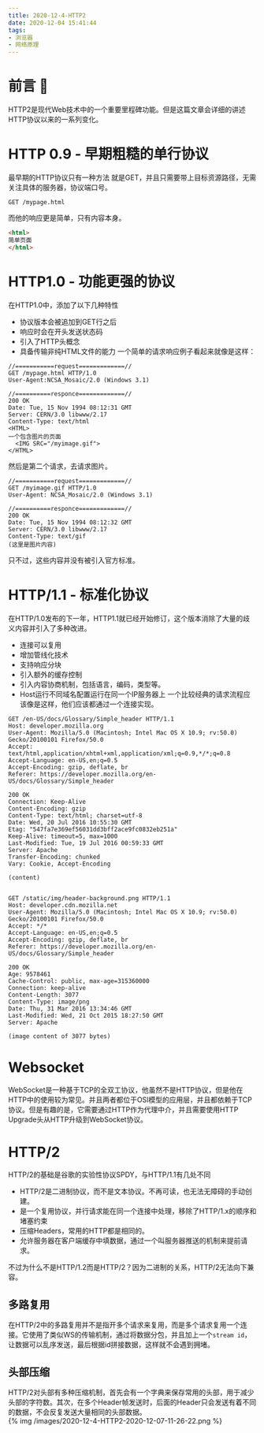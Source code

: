 ```yaml
---
title: 2020-12-4-HTTP2
date: 2020-12-04 15:41:44
tags:
- 浏览器
- 网络原理
---
```

# 前言 🎤
HTTP2是现代Web技术中的一个重要里程碑功能。但是这篇文章会详细的讲述HTTP协议以来的一系列变化。
<!--more-->

# HTTP 0.9 - 早期粗糙的单行协议
最早期的HTTP协议只有一种方法 就是GET，并且只需要带上目标资源路径，无需关注具体的服务器，协议端口号。
```
GET /mypage.html
```
而他的响应更是简单，只有内容本身。
```html
<html>
简单页面
</html>
```
# HTTP1.0 - 功能更强的协议
在HTTP1.0中，添加了以下几种特性
- 协议版本会被追加到GET行之后
- 响应时会在开头发送状态码
- 引入了HTTP头概念
- 具备传输非纯HTML文件的能力
一个简单的请求响应例子看起来就像是这样：
```
//===========request=============//
GET /mypage.html HTTP/1.0
User-Agent:NCSA_Mosaic/2.0 (Windows 3.1)

//==========responce=============//
200 OK
Date: Tue, 15 Nov 1994 08:12:31 GMT
Server: CERN/3.0 libwww/2.17
Content-Type: text/html
<HTML> 
一个包含图片的页面
  <IMG SRC="/myimage.gif">
</HTML>
```
然后是第二个请求，去请求图片。
```
//===========request=============//
GET /myimage.gif HTTP/1.0
User-Agent: NCSA_Mosaic/2.0 (Windows 3.1)

//==========responce=============//
200 OK
Date: Tue, 15 Nov 1994 08:12:32 GMT
Server: CERN/3.0 libwww/2.17
Content-Type: text/gif
(这里是图片内容)
```
只不过，这些内容并没有被引入官方标准。

# HTTP/1.1 - 标准化协议
在HTTP/1.0发布的下一年，HTTP1.1就已经开始修订，这个版本消除了大量的歧义内容并引入了多种改进。
- 连接可以复用
- 增加管线化技术
- 支持响应分块
- 引入额外的缓存控制
- 引入内容协商机制，包括语言，编码，类型等。
- Host运行不同域名配置运行在同一个IP服务器上
一个比较经典的请求流程应该像是这样，他们应该都通过一个连接实现。
```
GET /en-US/docs/Glossary/Simple_header HTTP/1.1
Host: developer.mozilla.org
User-Agent: Mozilla/5.0 (Macintosh; Intel Mac OS X 10.9; rv:50.0) Gecko/20100101 Firefox/50.0
Accept: text/html,application/xhtml+xml,application/xml;q=0.9,*/*;q=0.8
Accept-Language: en-US,en;q=0.5
Accept-Encoding: gzip, deflate, br
Referer: https://developer.mozilla.org/en-US/docs/Glossary/Simple_header

200 OK
Connection: Keep-Alive
Content-Encoding: gzip
Content-Type: text/html; charset=utf-8
Date: Wed, 20 Jul 2016 10:55:30 GMT
Etag: "547fa7e369ef56031dd3bff2ace9fc0832eb251a"
Keep-Alive: timeout=5, max=1000
Last-Modified: Tue, 19 Jul 2016 00:59:33 GMT
Server: Apache
Transfer-Encoding: chunked
Vary: Cookie, Accept-Encoding

(content)


GET /static/img/header-background.png HTTP/1.1
Host: developer.cdn.mozilla.net
User-Agent: Mozilla/5.0 (Macintosh; Intel Mac OS X 10.9; rv:50.0) Gecko/20100101 Firefox/50.0
Accept: */*
Accept-Language: en-US,en;q=0.5
Accept-Encoding: gzip, deflate, br
Referer: https://developer.mozilla.org/en-US/docs/Glossary/Simple_header

200 OK
Age: 9578461
Cache-Control: public, max-age=315360000
Connection: keep-alive
Content-Length: 3077
Content-Type: image/png
Date: Thu, 31 Mar 2016 13:34:46 GMT
Last-Modified: Wed, 21 Oct 2015 18:27:50 GMT
Server: Apache

(image content of 3077 bytes)
```

# Websocket
WebSocket是一种基于TCP的全双工协议，他虽然不是HTTP协议，但是他在HTTP中的使用较为常见。并且两者都位于OSI模型的应用层，并且都依赖于TCP协议。但是有趣的是，它需要通过HTTP作为代理中介，并且需要使用HTTP Upgrade头从HTTP升级到WebSocket协议。

# HTTP/2
HTTP/2的基础是谷歌的实验性协议SPDY，与HTTP/1.1有几处不同
- HTTP/2是二进制协议，而不是文本协议。不再可读，也无法无障碍的手动创建。
- 是一个复用协议，并行请求能在同一个连接中处理，移除了HTTP/1.x的顺序和堵塞约束
- 压缩Headers，常用的HTTP都是相同的。
- 允许服务器在客户端缓存中填数据，通过一个叫服务器推送的机制来提前请求。

不过为什么不是HTTP/1.2而是HTTP/2？因为二进制的关系，HTTP/2无法向下兼容。
## 多路复用
在HTTP/2中的多路复用并不是指开多个请求来复用，而是多个请求复用一个连接。它使用了类似WS的传输机制，通过将数据分包，并且加上一个`stream id`，让数据可以乱序发送，最后根据id拼接数据，这样就不会遇到拥堵。

## 头部压缩
HTTP/2对头部有多种压缩机制，首先会有一个字典来保存常用的头部，用于减少头部的字符数。其次，在多个Header帧发送时，后面的Header只会发送有着不同的数据，不会反复发送大量相同的头部数据。  
{% img /images/2020-12-4-HTTP2-2020-12-07-11-26-22.png %}